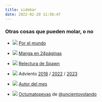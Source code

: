 ```yaml
---
title: sidebar
date: 2022-02-20 11:56:47
---
```


### Otras cosas que pueden molar, o no

- [![](/sidebar/banner-24s-por-el-mundo.jpg)](/articulos/veinticuatrosporelmundo) [Por el mundo](/articulos/veinticuatrosporelmundo)

- [![](/sidebar/banner-manga.jpg)](/tags/manga) [Manga en 24páginas](/tags/manga)

- [![](/sidebar/banner-spawn.jpg)](/tags/spawn) [Relectura de Spawn](/tags/spawn)

- [![](/sidebar/banner-adviento.jpg)](/tags/adviento2023) Adviento
[2018](/tags/adviento2018) / [2022](/tags/adviento2022) / [2023](/tags/adviento2023)

- [![](/sidebar/banner-autor-del-mes.jpg)](/tags/autordelmes) [Autor del mes](/tags/autordelmes)

- [![](/sidebar/banner-octumatopeyas.jpg)](/tags/octumatopeyas) [Octumatopeyas](/tags/octumatopeyas) de [@uncientovolando](https://instagram.com/uncientovolando)
